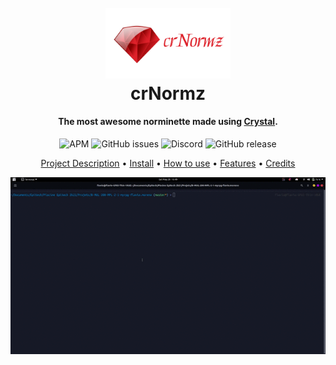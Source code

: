 <h1 align="center">
  <br>
  <a href="https://github.com/CustomEntity/crNormz"><img src="logo.png" alt="Markdownify" width="200"></a>
  <br>
  crNormz
  <br>
</h1>

<h4 align="center">The most awesome norminette made
using <a href="https://crystal-lang.org" target="_blank">Crystal</a>.</h4>

<p align="center">

<img alt="APM" src="https://img.shields.io/apm/l/vim-mode">
<img alt="GitHub issues" src="https://img.shields.io/github/issues/CustomEntity/crNormz?color=yellow">
<img alt="Discord" src="https://img.shields.io/discord/980113210881474672?color=blueviolet&label=discord">
<img alt="GitHub release" src="https://img.shields.io/github/v/release/CustomEntity/crNormz?color=yellow">
</p>

<p align="center">
  <a href="#project-description">Project Description</a> •
  <a href="#install">Install</a> •
  <a href="#how-to-use">How to use</a> •
  <a href="#features">Features</a> •
  <a href="#credits">Credits</a>
</p>

![screenshot](project.gif)

